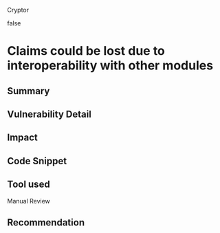 Cryptor

false

# Claims could be lost due to interoperability with other modules

## Summary

## Vulnerability Detail

## Impact

## Code Snippet

## Tool used

Manual Review

## Recommendation
